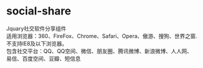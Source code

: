 # social-share



Jquary社交软件分享组件  
适用浏览器：360、FireFox、Chrome、Safari、Opera、傲游、搜狗、世界之窗. 不支持IE8及以下浏览器。  
包含社交平台：QQ、QQ空间、微信、朋友圈、腾讯微博、新浪微博、人人网、易信、百度空间、豆瓣、短信息
